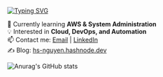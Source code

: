 [![Typing SVG](https://readme-typing-svg.demolab.com?font=Fira+Code&pause=1000&width=435&lines=%23+Hi+there%2C+I'm+Sang+%F0%9F%91%8B)](https://git.io/typing-svg)

🌱 Currently learning **AWS & System Administration**  
💡 Interested in **Cloud, DevOps, and Automation**  
📫 Contact me: [Email](mailto:hs_nguyen@outlook.com) | [LinkedIn](https://linkedin.com/in/nguyen-huu-sang)  
✍ Blog: [hs-nguyen.hashnode.dev](https://hs-nguyen.hashnode.dev/)

![Anurag's GitHub stats](https://github-readme-stats.vercel.app/api?username=nguyen-sang&show_icons=true&theme=transparent)
